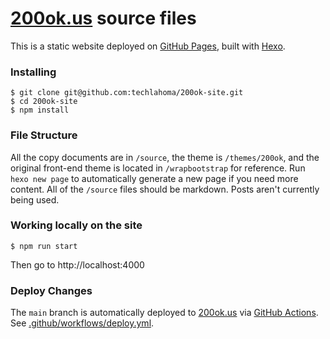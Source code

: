 # [200ok.us](https://200ok.us/) source files

This is a static website deployed on [GitHub Pages](https://pages.github.com/), built with [Hexo](https://hexo.io/).

### Installing

```console
$ git clone git@github.com:techlahoma/200ok-site.git
$ cd 200ok-site
$ npm install
```

### File Structure

All the copy documents are in `/source`, the theme is `/themes/200ok`, and the original front-end theme is located in `/wrapbootstrap` for reference. Run `hexo new page` to automatically generate a new page if you need more content. All of the `/source` files should be markdown. Posts aren't currently being used.

### Working locally on the site

```console
$ npm run start
```

Then go to http://localhost:4000

### Deploy Changes

The `main` branch is automatically deployed to [200ok.us](https://200ok.us/) via [GitHub Actions](https://github.com/features/actions). See [.github/workflows/deploy.yml](.github/workflows/deploy.yml).

